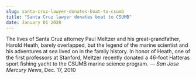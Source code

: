 ```yaml
---
slug: santa-cruz-lawyer-donates-boat-to-csumb
title: "Santa Cruz lawyer donates boat to CSUMB"
date: January 01 2020
---
```


 
<p>
  The lives of Santa Cruz attorney Paul Meltzer and his great-grandfather,
  Harold Heath, barely overlapped, but the legend of the marine scientist and
  his adventures at sea lived on in the family history. In honor of Heath, one
  of the first professors at Stanford, Meltzer recently donated a 46-foot
  Hatteras sport fishing yacht to the CSUMB marine science program. —
  <em>San Jose Mercury News</em>, Dec. 17, 2010
</p>
 
